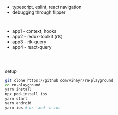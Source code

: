 
- typescript, eslint, react navigation
- debugging through flipper

<br/>

- app1 - context, hooks
- app2 - redux-toolkit (rtk)
- app3 - rtk-query
- app4 - react-query

<br/>
<br/>

setup
```bash
git clone https://github.com/vinayr/rn-playground
cd rn-playground
yarn install
npx pod-install ios
yarn start
yarn android
yarn ios # or 'xed -b ios'
```
